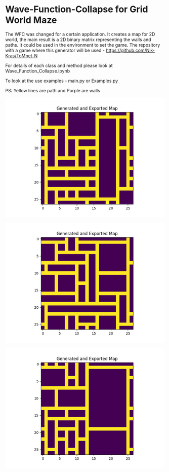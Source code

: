 # Wave-Function-Collapse for Grid World Maze

The WFC was changed for a certain application. It creates a map for 2D world, the main result is a 2D binary matrix representing the walls and paths. It could be used in the environment to set the game. The repository with a game where this generator will be used - https://github.com/Nik-Kras/ToMnet-N

For details of each class and method please look at Wave_Function_Collapse.ipynb

To look at the use examples - main.py or Examples.py

PS: Yellow lines are path and Purple are walls

![Example of a Maze #1](Results/Figure_1.png)

![Example of a Maze #2](Results/Figure_2.png)

![Example of a Maze #3](Results/Figure_3.png)

